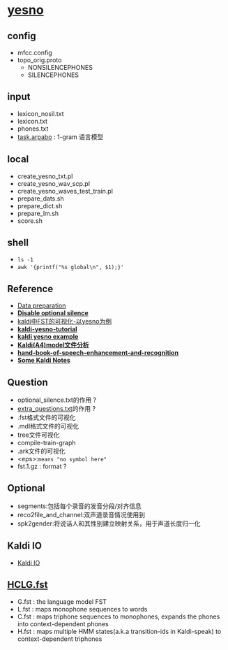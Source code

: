 # [yesno][1]
## config
- mfcc.config
- topo_orig.proto
    - NONSILENCEPHONES
    - SILENCEPHONES
## input
- lexicon_nosil.txt
- lexicon.txt
- phones.txt
- [task.arpabo][2] : 1-gram 语言模型
## local
- create_yesno_txt.pl
- create_yesno_wav_scp.pl
- create_yesno_waves_test_train.pl
- prepare_dats.sh
- prepare_dict.sh
- prepare_lm.sh
- score.sh
## shell
- `ls -1`
- `awk '{printf("%s global\n", $1);}'`
## Reference
- [Data preparation][3]
- [**Disable optional silence**][4]
- [kaldi中FST的可视化-以yesno为例][5]
- [**kaldi-yesno-tutorial**][7]
- [**kaldi yesno example**][8]
- [**Kaldi(A4)model文件分析**][9]
- [**hand-book-of-speech-enhancement-and-recognition**][10]
- [**Some Kaldi Notes**][11]
## Question
- optional_silence.txt的作用 ?
- [extra_questions.txt][6]的作用 ?
- .fst格式文件的可视化
- .mdl格式文件的可视化
- tree文件可视化
- compile-train-graph
- .ark文件的可视化
- \<eps>:`means "no symbol here"`
- fst.1.gz : format ?
## Optional
- segments:包括每个录音的发音分段/对齐信息
- reco2file_and_channel:双声道录音情况使用到
- spk2gender:将说话人和其性别建立映射关系，用于声道长度归一化
## Kaldi IO
- [Kaldi IO][7]
## [**HCLG.fst**][12]
- G.fst : the language model FST
- L.fst : maps monophone sequences to words
- C.fst : maps triphone sequences to monophones, expands the phones into context-dependent phones
- H.fst : maps multiple HMM states(a.k.a transition-ids in Kaldi-speak) to context-dependent triphones

[1]:../../egs/yesno/README.txt
[2]:https://sourceforge.net/p/cmusphinx/discussion/help/thread/a8cff6d9/
[3]:https://kaldi-asr.org/doc/data_prep.html
[4]:https://groups.google.com/forum/#!topic/kaldi-help/IVev7biMkTw
[5]:https://blog.csdn.net/u013677156/article/details/77893661
[6]:https://www.eleanorchodroff.com/tutorial/kaldi/training-acoustic-models.html#create-files-for-datalang
[7]:https://github.com/keighrim/kaldi-yesno-tutorial
[8]:https://blog.csdn.net/shichaog/article/details/73264152
[9]:https://www.jianshu.com/p/9b6cc95668a9
[10]:https://shichaog1.gitbooks.io/hand-book-of-speech-enhancement-and-recognition/content/
[11]:http://jrmeyer.github.io/asr/2016/02/01/Kaldi-notes.html
[12]:http://jrmeyer.github.io/asr/2016/02/01/Kaldi-notes.html